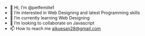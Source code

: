 - 👋 Hi, I’m @petfemiite1
- 👀 I’m interested in Web Designing and latest Programming skills
- 🌱 I’m currently learning Web Designing
- 💞️ I’m looking to collaborate on Javascript
- 📫 How to reach me aikuesan28@gmail.com

<!---
petfemiite1/petfemiite1 is a ✨ special ✨ repository because its `README.md` (this file) appears on your GitHub profile.
You can click the Preview link to take a look at your changes.
--->
